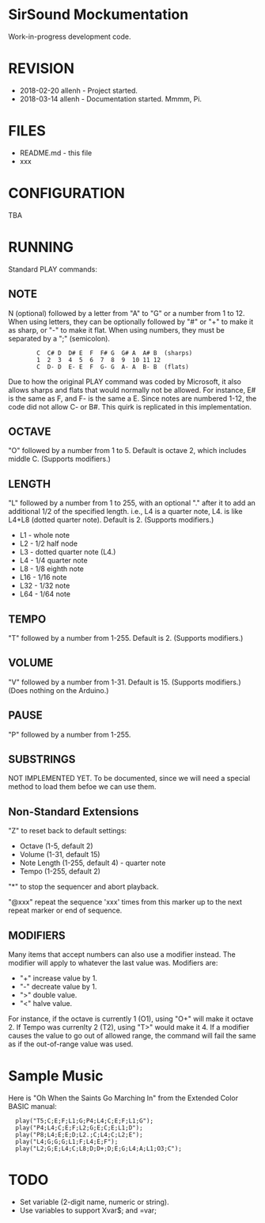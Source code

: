 # SirSound Mockumentation
Work-in-progress development code.

REVISION
========
* 2018-02-20 allenh - Project started.
* 2018-03-14 allenh - Documentation started. Mmmm, Pi.

FILES
=====
* README.md - this file
* xxx

CONFIGURATION
=============
TBA

RUNNING
=======
Standard PLAY commands:

NOTE
----
N (optional) followed by a letter from "A" to "G" or a number from 1 to 12.
When using letters, they can be optionally followed by "#" or "+" to make it
as sharp, or "-" to make it flat. When using numbers, they must be separated
by a ";" (semicolon).
```
        C  C# D  D# E  F  F# G  G# A  A# B  (sharps)
        1  2  3  4  5  6  7  8  9  10 11 12
        C  D- D  E- E  F  G- G  A- A  B- B  (flats)
```
Due to how the original PLAY command was coded by Microsoft, it also allows
sharps and flats that would normally not be allowed. For instance, E# is the
same as F, and F- is the same a E. Since notes are numbered 1-12, the code
did not allow C- or B#. This quirk is replicated in this implementation.

OCTAVE
------
"O" followed by a number from 1 to 5. Default is octave 2, which includes
middle C. (Supports modifiers.)

LENGTH
------
"L" followed by a number from 1 to 255, with an optional "." after it to
add an additional 1/2 of the specified length. i.e., L4 is a quarter note,
L4. is like L4+L8 (dotted quarter note). Default is 2. (Supports modifiers.)

* L1 - whole note
* L2 - 1/2 half node
* L3 - dotted quarter note (L4.)
* L4 - 1/4 quarter note
* L8 - 1/8 eighth note
* L16 - 1/16 note
* L32 - 1/32 note
* L64 - 1/64 note

TEMPO
-----
"T" followed by a number from 1-255. Default is 2. (Supports modifiers.)

VOLUME
------
"V" followed by a number from 1-31. Default is 15. (Supports modifiers.)
(Does nothing on the Arduino.)

PAUSE
-----
"P" followed by a number from 1-255.

SUBSTRINGS
----------
NOT IMPLEMENTED YET. To be documented, since we will need a special method to load them befoe we can use them.
 
Non-Standard Extensions
-----------------------
"Z" to reset back to default settings:
* Octave (1-5, default 2)
* Volume (1-31, default 15)
* Note Length (1-255, default 4) - quarter note
* Tempo (1-255, default 2)

"*" to stop the sequencer and abort playback.

"@xxx" repeat the sequence 'xxx' times from this marker up to the next repeat marker or end of sequence.

MODIFIERS
---------
Many items that accept numbers can also use a modifier instead. The
modifier will apply to whatever the last value was. Modifiers are:

* "+" increase value by 1.
* "-" decreate value by 1.
* ">" double value.
* "<" halve value.

For instance, if the octave is currently 1 (O1), using "O+" will make it
octave 2. If Tempo was currenlty 2 (T2), using "T>" would make it 4. If a
modifier causes the value to go out of allowed range, the command will fail
the same as if the out-of-range value was used.

Sample Music
============
Here is "Oh When the Saints Go Marching In" from the Extended Color BASIC manual:

```
  play("T5;C;E;F;L1;G;P4;L4;C;E;F;L1;G");
  play("P4;L4;C;E;F;L2;G;E;C;E;L1;D");
  play("P8;L4;E;E;D;L2.;C;L4;C;L2;E");
  play("L4;G;G;G;L1;F;L4;E;F");
  play("L2;G;E;L4;C;L8;D;D+;D;E;G;L4;A;L1;O3;C");
```

TODO
====
* Set variable (2-digit name, numeric or string).
* Use variables to support Xvar$; and =var; 

